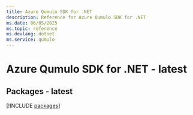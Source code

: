 ```yaml
---
title: Azure Qumulo SDK for .NET
description: Reference for Azure Qumulo SDK for .NET
ms.date: 06/05/2025
ms.topic: reference
ms.devlang: dotnet
ms.service: qumulo
---
```

# Azure Qumulo SDK for .NET - latest
## Packages - latest
[!INCLUDE [packages](qumulo-index.md)]